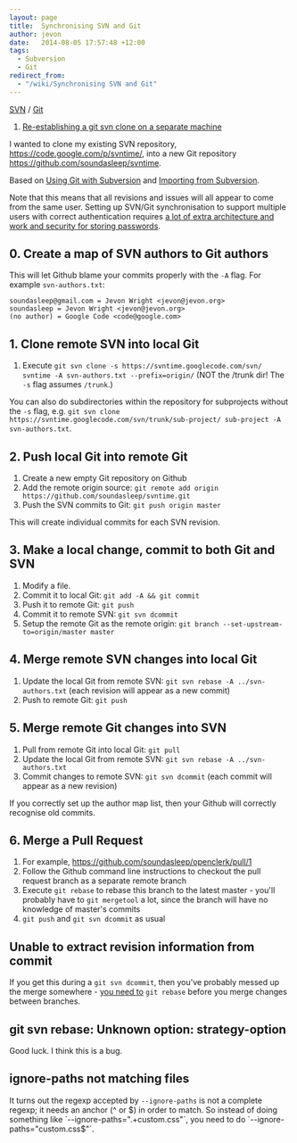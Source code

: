 ```yaml
---
layout: page
title:  Synchronising SVN and Git
author: jevon
date:   2014-08-05 17:57:48 +12:00
tags:
  - Subversion
  - Git
redirect_from:
  - "/wiki/Synchronising SVN and Git"
---
```


[SVN](SVN.md) / [Git](Git.md)

1. <a href="http://stackoverflow.com/questions/22549055/re-establishing-a-git-svn-clone-on-a-separate-machine">Re-establishing a git svn clone on a separate machine</a>

I wanted to clone my existing SVN repository, https://code.google.com/p/svntime/, into a new Git repository https://github.com/soundasleep/svntime.

Based on <a href="http://viget.com/extend/effectively-using-git-with-subversion">Using Git with Subversion</a> and <a href="https://help.github.com/articles/importing-from-subversion">Importing from Subversion</a>.

Note that this means that all revisions and issues will all appear to come from the same user. Setting up SVN/Git synchronisation to support multiple users with correct authentication requires <a href="https://github.com/mrts/git-svn-bridge">a lot of extra architecture and work and security for storing passwords</a>.

## 0. Create a map of SVN authors to Git authors

This will let Github blame your commits properly with the `-A` flag. For example `svn-authors.txt`:

```
soundasleep@gmail.com = Jevon Wright <jevon@jevon.org>
soundasleep = Jevon Wright <jevon@jevon.org>
(no author) = Google Code <code@google.com>
```

## 1. Clone remote SVN into local Git

1. Execute `git svn clone -s https://svntime.googlecode.com/svn/ svntime -A svn-authors.txt --prefix=origin/` (NOT the /trunk dir! The `-s` flag assumes `/trunk`.)

You can also do subdirectories within the repository for subprojects without the `-s` flag, e.g. `git svn clone https://svntime.googlecode.com/svn/trunk/sub-project/ sub-project -A svn-authors.txt`.

## 2. Push local Git into remote Git

1. Create a new empty Git repository on Github
1. Add the remote origin source: `git remote add origin https://github.com/soundasleep/svntime.git`
1. Push the SVN commits to Git: `git push origin master`

This will create individual commits for each SVN revision.

## 3. Make a local change, commit to both Git and SVN

1. Modify a file.
1. Commit it to local Git: `git add -A && git commit`
1. Push it to remote Git: `git push`
1. Commit it to remote SVN: `git svn dcommit`
1. Setup the remote Git as the remote origin: `git branch --set-upstream-to=origin/master master`

## 4. Merge remote SVN changes into local Git

1. Update the local Git from remote SVN: `git svn rebase -A ../svn-authors.txt` (each revision will appear as a new commit)
1. Push to remote Git: `git push` 

## 5. Merge remote Git changes into SVN

1. Pull from remote Git into local Git: `git pull`
1. Update the local Git from remote SVN: `git svn rebase -A ../svn-authors.txt`
1. Commit changes to remote SVN: `git svn dcommit` (each commit will appear as a new revision)

If you correctly set up the author map list, then your Github will correctly recognise old commits.

## 6. Merge a Pull Request

1. For example, https://github.com/soundasleep/openclerk/pull/1
1. Follow the Github command line instructions to checkout the pull request branch as a separate remote branch
1. Execute `git rebase` to rebase this branch to the latest master - you'll probably have to `git mergetool` a lot, since the branch will have no knowledge of master's commits
1. `git push` and `git svn dcommit` as usual

## Unable to extract revision information from commit

If you get this during a `git svn dcommit`, then you've probably messed up the merge somewhere - <a href="http://stackoverflow.com/a/7772948/39531">you need to</a> `git rebase` before you merge changes between branches.

## git svn rebase: Unknown option: strategy-option

Good luck. I think this is a bug.

## ignore-paths not matching files

It turns out the regexp accepted by `--ignore-paths` is not a complete regexp; it needs an anchor (^ or $) in order to match. So instead of doing something like `--ignore-paths=".+custom.css"`, you need to do `--ignore-paths="custom.css$"`.
